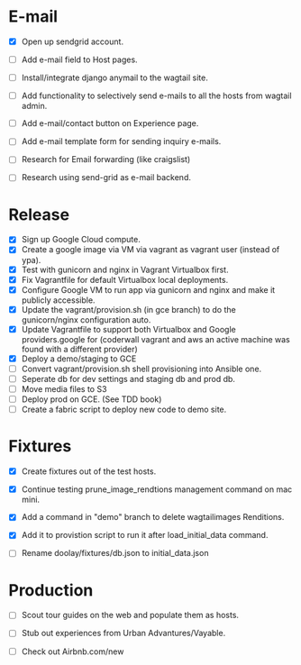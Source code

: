 E-mail
======
- [x] Open up sendgrid account.
- [ ] Add e-mail field to Host pages.
- [ ] Install/integrate django anymail to the wagtail site.
- [ ] Add functionality to selectively send e-mails to all the hosts from wagtail admin.
- [ ] Add e-mail/contact button on Experience page.
- [ ] Add e-mail template form for sending inquiry e-mails.
- [ ] Research for Email forwarding (like craigslist)
- [ ] Research using send-grid as e-mail backend.


Release
=======
- [x] Sign up Google Cloud compute.
- [x] Create a google image via VM via vagrant as vagrant user (instead of ypa).
- [x] Test with gunicorn and nginx in Vagrant Virtualbox first.
- [x] Fix Vagrantfile for default Virtualbox local deployments.
- [x] Configure Google VM to run app via gunicorn and nginx and make it publicly accessible.
- [x] Update the vagrant/provision.sh (in gce branch) to do the gunicorn/nginx configuration auto.
- [x] Update Vagrantfile to support both Virtualbox and Google providers.google for (coderwall vagrant and aws an active machine was found with a different provider)  
- [x] Deploy a demo/staging to GCE 
- [ ] Convert vagrant/provision.sh shell provisioning into Ansible one.
- [ ] Seperate db for dev settings and staging db and prod db.
- [ ] Move media files to S3
- [ ] Deploy prod on GCE. (See TDD book)
- [ ] Create a fabric script to deploy new code to demo site.

Fixtures
========
- [x] Create fixtures out of the test hosts.
- [x] Continue testing prune_image_rendtions management command on mac mini.
- [x] Add a command in "demo" branch to delete wagtailimages Renditions.
- [x] Add it to provistion script to run it after load_initial_data command.
- [ ] Rename doolay/fixtures/db.json to initial_data.json


Production
==========
- [ ] Scout tour guides on the web and populate them as hosts.
- [ ] Stub out experiences from Urban Advantures/Vayable.
- [ ] Check out Airbnb.com/new


